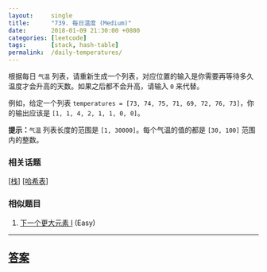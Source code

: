 ```yaml
---
layout:     single
title:      "739. 每日温度 (Medium)"
date:       2018-01-09 21:30:00 +0800
categories: [leetcode]
tags:       [stack, hash-table]
permalink:  /daily-temperatures/
---
```


<p>根据每日 <code>气温</code> 列表，请重新生成一个列表，对应位置的输入是你需要再等待多久温度才会升高的天数。如果之后都不会升高，请输入&nbsp;<code>0</code> 来代替。</p>

<p>例如，给定一个列表&nbsp;<code>temperatures = [73, 74, 75, 71, 69, 72, 76, 73]</code>，你的输出应该是&nbsp;<code>[1, 1, 4, 2, 1, 1, 0, 0]</code>。</p>

<p><strong>提示：</strong><code>气温</code> 列表长度的范围是&nbsp;<code>[1, 30000]</code>。每个气温的值的都是&nbsp;<code>[30, 100]</code>&nbsp;范围内的整数。</p>

### 相关话题
  [[栈](https://github.com/openset/leetcode/tree/master/tag/stack/README.md)]
  [[哈希表](https://github.com/openset/leetcode/tree/master/tag/hash-table/README.md)]

### 相似题目
  1. [下一个更大元素 I](/next-greater-element-i) (Easy)

---

## [答案](https://github.com/openset/leetcode/tree/master/problems/daily-temperatures)
